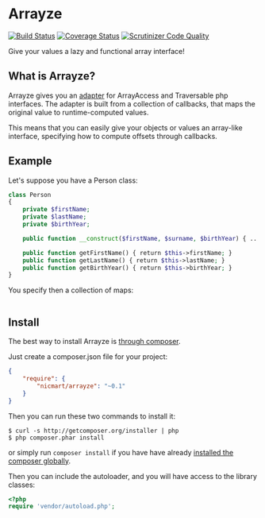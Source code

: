 # Arrayze
[![Build Status](https://travis-ci.org/nicmart/Arrayze.png?branch=master)](https://travis-ci.org/nicmart/Arrayze)
[![Coverage Status](https://coveralls.io/repos/nicmart/Arrayze/badge.png)](https://coveralls.io/r/nicmart/Arrayze)
[![Scrutinizer Code Quality](https://scrutinizer-ci.com/g/nicmart/Arrayze/badges/quality-score.png?b=master)](https://scrutinizer-ci.com/g/nicmart/Arrayze/?branch=master)

Give your values a lazy and functional array interface!

## What is Arrayze?

Arrayze gives you an [adapter](http://en.wikipedia.org/wiki/Adapter_pattern) for ArrayAccess and Traversable
php interfaces. The adapter is built from a collection of callbacks, that maps the original value to runtime-computed
 values.

This means that you can easily give your objects or values an array-like interface, specifying how to compute
 offsets through callbacks.

## Example
Let's suppose you have a Person class:

```php
class Person
{
    private $firstName;
    private $lastName;
    private $birthYear;

    public function __construct($firstName, $surname, $birthYear) { ... }

    public function getFirstName() { return $this->firstName; }
    public function getLastName() { return $this->lastName; }
    public function getBirthYear() { return $this->birthYear; }
}
```

You specify then a collection of maps:

```php

```
## Install

The best way to install Arrayze is [through composer](http://getcomposer.org).

Just create a composer.json file for your project:

```JSON
{
    "require": {
        "nicmart/arrayze": "~0.1"
    }
}
```

Then you can run these two commands to install it:

    $ curl -s http://getcomposer.org/installer | php
    $ php composer.phar install

or simply run `composer install` if you have have already [installed the composer globally](http://getcomposer.org/doc/00-intro.md#globally).

Then you can include the autoloader, and you will have access to the library classes:

```php
<?php
require 'vendor/autoload.php';
```